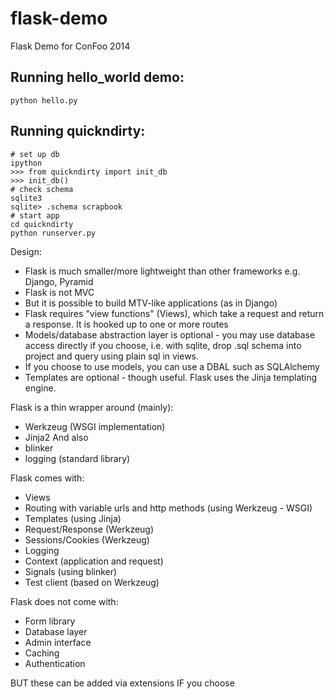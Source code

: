 flask-demo
==========

Flask Demo for ConFoo 2014

Running hello_world demo:
-------------------------

    python hello.py

Running quickndirty:
--------------------

    # set up db
    ipython
    >>> from quickndirty import init_db
    >>> init_db()
    # check schema
    sqlite3
    sqlite> .schema scrapbook
    # start app
    cd quickndirty
    python runserver.py



Design:

- Flask is much smaller/more lightweight than other frameworks e.g. Django, Pyramid
- Flask is not MVC 
- But it is possible to build MTV-like applications (as in Django)
- Flask requires "view functions" (Views), which take a request and return a response. It is hooked up to one or more routes
- Models/database abstraction layer is optional - you may use database access directly if you choose, i.e. with sqlite, drop .sql schema into project and query using plain sql in views.
- If you choose to use models, you can use a DBAL such as SQLAlchemy
- Templates are optional - though useful. Flask uses the Jinja templating engine.


Flask is a thin wrapper around (mainly):
- Werkzeug (WSGI implementation)
- Jinja2
And also
- blinker
- logging (standard library)


Flask comes with:
- Views
- Routing with variable urls and http methods (using Werkzeug - WSGI)
- Templates (using Jinja)
- Request/Response (Werkzeug)
- Sessions/Cookies (Werkzeug)
- Logging
- Context (application and request)
- Signals (using blinker)
- Test client (based on Werkzeug)

Flask does not come with:
- Form library
- Database layer
- Admin interface
- Caching
- Authentication


BUT these can be added via extensions IF you choose
